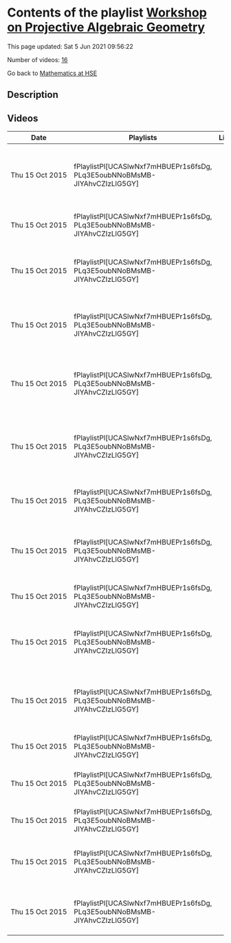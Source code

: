 # Contents of the playlist [Workshop on Projective Algebraic Geometry](https://www.youtube.com/playlist?list=PLq3E5oubNNoBMsMB-JIYAhvCZIzLlG5GY)

This page updated: Sat 5 Jun 2021 09:56:22

Number of videos: [16](#videos)

Go back to [Mathematics at HSE](../README.md)

## Description



## Videos

|Date|Playlists|Links|Name|
|---|---|---|---|
| Thu&nbsp;15&nbsp;Oct&nbsp;2015 | fPlaylistPl[UCASlwNxf7mHBUEPr1s6fsDg, PLq3E5oubNNoBMsMB-JIYAhvCZIzLlG5GY] |  | [[**e**](https://studio.youtube.com/video/cCou8lAjPb8/edit "Edit")] [Fedor Bogomolov, Symmetric tensors and the geometry of subvarieties of P^N](https://www.youtube.com/watch?v=cCou8lAjPb8&list=PLq3E5oubNNoBMsMB-JIYAhvCZIzLlG5GY) |
| Thu&nbsp;15&nbsp;Oct&nbsp;2015 | fPlaylistPl[UCASlwNxf7mHBUEPr1s6fsDg, PLq3E5oubNNoBMsMB-JIYAhvCZIzLlG5GY] |  | [[**e**](https://studio.youtube.com/video/fyGFc-lvaaI/edit "Edit")] [Baohua Fu, On special birational transformations](https://www.youtube.com/watch?v=fyGFc-lvaaI&list=PLq3E5oubNNoBMsMB-JIYAhvCZIzLlG5GY) |
| Thu&nbsp;15&nbsp;Oct&nbsp;2015 | fPlaylistPl[UCASlwNxf7mHBUEPr1s6fsDg, PLq3E5oubNNoBMsMB-JIYAhvCZIzLlG5GY] |  | [[**e**](https://studio.youtube.com/video/SXm5GpuCrOU/edit "Edit")] [Christian Peskine, Projecting a complete intersection of k+1 quadrics](https://www.youtube.com/watch?v=SXm5GpuCrOU&list=PLq3E5oubNNoBMsMB-JIYAhvCZIzLlG5GY) |
| Thu&nbsp;15&nbsp;Oct&nbsp;2015 | fPlaylistPl[UCASlwNxf7mHBUEPr1s6fsDg, PLq3E5oubNNoBMsMB-JIYAhvCZIzLlG5GY] |  | [[**e**](https://studio.youtube.com/video/okikW_BpypY/edit "Edit")] [Lucian Badescu, Infinitesimal extensions of rank two vector bundle](https://www.youtube.com/watch?v=okikW_BpypY&list=PLq3E5oubNNoBMsMB-JIYAhvCZIzLlG5GY) |
| Thu&nbsp;15&nbsp;Oct&nbsp;2015 | fPlaylistPl[UCASlwNxf7mHBUEPr1s6fsDg, PLq3E5oubNNoBMsMB-JIYAhvCZIzLlG5GY] |  | [[**e**](https://studio.youtube.com/video/ax1uMC88a_0/edit "Edit")] [Sergey Gorchinskiy, Categorical measures for varieties with finite group actions](https://www.youtube.com/watch?v=ax1uMC88a_0&list=PLq3E5oubNNoBMsMB-JIYAhvCZIzLlG5GY) |
| Thu&nbsp;15&nbsp;Oct&nbsp;2015 | fPlaylistPl[UCASlwNxf7mHBUEPr1s6fsDg, PLq3E5oubNNoBMsMB-JIYAhvCZIzLlG5GY] |  | [[**e**](https://studio.youtube.com/video/DHp7_BzRg6c/edit "Edit")] [Victor Kulikov, On some special actions of the symmetric group S4 on K3 surfaces](https://www.youtube.com/watch?v=DHp7_BzRg6c&list=PLq3E5oubNNoBMsMB-JIYAhvCZIzLlG5GY) |
| Thu&nbsp;15&nbsp;Oct&nbsp;2015 | fPlaylistPl[UCASlwNxf7mHBUEPr1s6fsDg, PLq3E5oubNNoBMsMB-JIYAhvCZIzLlG5GY] |  | [[**e**](https://studio.youtube.com/video/we3S8t32M3k/edit "Edit")] [Fyodor Zak, Convex bodies, dual varieties, and osculating spaces](https://www.youtube.com/watch?v=we3S8t32M3k&list=PLq3E5oubNNoBMsMB-JIYAhvCZIzLlG5GY) |
| Thu&nbsp;15&nbsp;Oct&nbsp;2015 | fPlaylistPl[UCASlwNxf7mHBUEPr1s6fsDg, PLq3E5oubNNoBMsMB-JIYAhvCZIzLlG5GY] |  | [[**e**](https://studio.youtube.com/video/xzkl1r3XEUM/edit "Edit")] [Kristian Ranestad, On cactus varieties of homogeneous forms](https://www.youtube.com/watch?v=xzkl1r3XEUM&list=PLq3E5oubNNoBMsMB-JIYAhvCZIzLlG5GY) |
| Thu&nbsp;15&nbsp;Oct&nbsp;2015 | fPlaylistPl[UCASlwNxf7mHBUEPr1s6fsDg, PLq3E5oubNNoBMsMB-JIYAhvCZIzLlG5GY] |  | [[**e**](https://studio.youtube.com/video/5SNW0pewu1g/edit "Edit")] [Roland Abuaf, Hyper-Kähler categories](https://www.youtube.com/watch?v=5SNW0pewu1g&list=PLq3E5oubNNoBMsMB-JIYAhvCZIzLlG5GY) |
| Thu&nbsp;15&nbsp;Oct&nbsp;2015 | fPlaylistPl[UCASlwNxf7mHBUEPr1s6fsDg, PLq3E5oubNNoBMsMB-JIYAhvCZIzLlG5GY] |  | [[**e**](https://studio.youtube.com/video/wGKO2cCX9AM/edit "Edit")] [Sergey Finashin, Real deformations of Cayley octads and their links](https://www.youtube.com/watch?v=wGKO2cCX9AM&list=PLq3E5oubNNoBMsMB-JIYAhvCZIzLlG5GY) |
| Thu&nbsp;15&nbsp;Oct&nbsp;2015 | fPlaylistPl[UCASlwNxf7mHBUEPr1s6fsDg, PLq3E5oubNNoBMsMB-JIYAhvCZIzLlG5GY] |  | [[**e**](https://studio.youtube.com/video/xxf8zkfcBr4/edit "Edit")] [Grzegorz Kapustka, Twenty incident planes and hyperkähler geometry](https://www.youtube.com/watch?v=xxf8zkfcBr4&list=PLq3E5oubNNoBMsMB-JIYAhvCZIzLlG5GY) |
| Thu&nbsp;15&nbsp;Oct&nbsp;2015 | fPlaylistPl[UCASlwNxf7mHBUEPr1s6fsDg, PLq3E5oubNNoBMsMB-JIYAhvCZIzLlG5GY] |  | [[**e**](https://studio.youtube.com/video/1SbVnfJA1Ts/edit "Edit")] [Private video](https://www.youtube.com/watch?v=1SbVnfJA1Ts&list=PLq3E5oubNNoBMsMB-JIYAhvCZIzLlG5GY "This video is private.") |
| Thu&nbsp;15&nbsp;Oct&nbsp;2015 | fPlaylistPl[UCASlwNxf7mHBUEPr1s6fsDg, PLq3E5oubNNoBMsMB-JIYAhvCZIzLlG5GY] |  | [[**e**](https://studio.youtube.com/video/ZH7wnL-1kzU/edit "Edit")] [Andrey Trepalin, Minimal cubic surfaces over finite fields](https://www.youtube.com/watch?v=ZH7wnL-1kzU&list=PLq3E5oubNNoBMsMB-JIYAhvCZIzLlG5GY) |
| Thu&nbsp;15&nbsp;Oct&nbsp;2015 | fPlaylistPl[UCASlwNxf7mHBUEPr1s6fsDg, PLq3E5oubNNoBMsMB-JIYAhvCZIzLlG5GY] |  | [[**e**](https://studio.youtube.com/video/N_vQXTKf8ZQ/edit "Edit")] [Michal Kapustka, EPW cubes](https://www.youtube.com/watch?v=N_vQXTKf8ZQ&list=PLq3E5oubNNoBMsMB-JIYAhvCZIzLlG5GY) |
| Thu&nbsp;15&nbsp;Oct&nbsp;2015 | fPlaylistPl[UCASlwNxf7mHBUEPr1s6fsDg, PLq3E5oubNNoBMsMB-JIYAhvCZIzLlG5GY] |  | [[**e**](https://studio.youtube.com/video/AKCCCcOZs7M/edit "Edit")] [Angelo Lopez, Positivity properties and stable base loci of cycles](https://www.youtube.com/watch?v=AKCCCcOZs7M&list=PLq3E5oubNNoBMsMB-JIYAhvCZIzLlG5GY) |
| Thu&nbsp;15&nbsp;Oct&nbsp;2015 | fPlaylistPl[UCASlwNxf7mHBUEPr1s6fsDg, PLq3E5oubNNoBMsMB-JIYAhvCZIzLlG5GY] |  | [[**e**](https://studio.youtube.com/video/gxd8UBLQoj8/edit "Edit")] [Yuri Prokhorov, Singular Fano threefolds of type V22](https://www.youtube.com/watch?v=gxd8UBLQoj8&list=PLq3E5oubNNoBMsMB-JIYAhvCZIzLlG5GY) |
